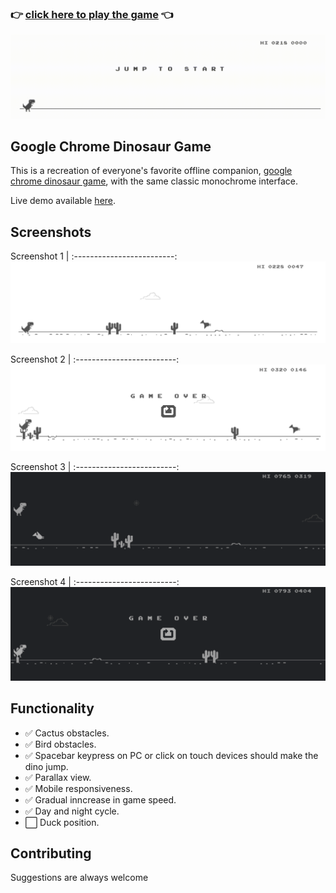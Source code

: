 ### 👉 [click here to play the game](https://karthiknedunchezhiyan.me/google-chrome-dino/) 👈

![chrom-dino-clip](www/assets/chrome-dino.gif)

## Google Chrome Dinosaur Game

This is a recreation of everyone's favorite offline companion, [google chrome dinosaur game](https://en.wikipedia.org/wiki/Dinosaur_Game), with the same classic monochrome interface.

Live demo available [here](http://karthiknedunchezhiyan.me/google-chrome-dino/).

## Screenshots

Screenshot 1             |
:-------------------------:
![](www/assets/game_run.png)

Screenshot 2             |
:-------------------------:
![](www/assets/game_over.png)

Screenshot 3             |
:-------------------------:
![](www/assets/game_run_dark.png)

Screenshot 4             |
:-------------------------:
![](www/assets/game_over_dark.png)


## Functionality

- ✅ Cactus obstacles.
- ✅ Bird obstacles.
- ✅ Spacebar keypress on PC or click on touch devices should make the dino jump.
- ✅ Parallax view.
- ✅ Mobile responsiveness.
- ✅ Gradual inncrease in game speed.
- ✅ Day and night cycle.
- ⬜️ Duck position.

## Contributing

Suggestions are always welcome
